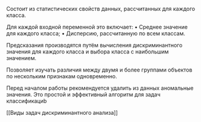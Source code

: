 Состоит из статистических свойств данных, рассчитанных для каждого класса.

Для каждой входной переменной это включает:
• Среднее значение для каждого класса;
• Дисперсию, рассчитанную по всем классам.


Предсказания производятся путём вычисления дискриминантного значения для каждого класса и выбора класса с наибольшим значением.

Позволяет изучать различия между двумя и более группами объектов по нескольким признакам одновременно.

Перед началом работы рекомендуется удалить из данных аномальные значения. Это простой и эффективный алгоритм для задач классификациb

[[Виды задач дискриминантного анализа]]
